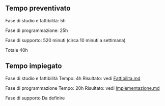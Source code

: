 ## Tempo preventivato

Fase di studio e fattibilità: 5h

Fase di programmazione: 25h

Fase di supporto: 520 minuti (circa 10 minuti a settimana)

Totale 40h


## Tempo impiegato

Fase di studio e fattibilità
    Tempo: 4h
    Risultato: vedi [Fattibilita.md](Fattibilita.md)

Fase di programmazione
    Tempo: 20h
    Risultato: vedi [Implementazione.md](Implementazione.md)

Fase di supporto
    Da definire